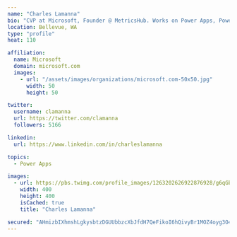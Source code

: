```yaml
---
name: "Charles Lamanna"
bio: "CVP at Microsoft, Founder @ MetricsHub. Works on Power Apps, Power Automate, Power Virtual Agent, Common Data Service and Dynamics 365."
location: Bellevue, WA
type: "profile"
heat: 110

affiliation:
  name: Microsoft
  domain: microsoft.com
  images:
    - url: "/assets/images/organizations/microsoft.com-50x50.jpg"
      width: 50
      height: 50

twitter:
  username: clamanna
  url: https://twitter.com/clamanna
  followers: 5166

linkedin:
  url: https://www.linkedin.com/in/charleslamanna

topics:
  - Power Apps

images:
  - url: https://pbs.twimg.com/profile_images/1263202626922876928/g6qGbHZ-_400x400.jpg
    width: 400
    height: 400
    isCached: true
    title: "Charles Lamanna"

secured: "AHmizbIXhmshLgkysbtzDGUUbbzcXbJfdH7QeFikoI6hQivyBr1MOZ4oyg3O4qPVk6pPp4rY5Aa2Ev+47Z1qFs2jHgLpzbA1tmGQm33NvvZLlIgTtlmhFL693NhwJ+HXUONv77Ub0rqhOlbcA1yOLUE9E5LhfiNpYZHzVkOkaosY6mKVYV4soJCJBsizyTONjqOJzDiQrquM5CXJW8nG9ReJ4VehTxT/8re4E3wKuCb4gtjSoH+fTtdkTjkML/ByKd6Z+Va8wPaSLy6i/UEH2OUJ0HdKpy4ogKS9UL9foRincAkgBu9XJAvitpLhadj3hEA3+F6rwU5EgQkjXkdHaZbAPj/HJeDSaCvejYnihUbsXcWJc0JbWeBX05NTBUsTAEn4GhjymED/bWZ4Eb4C+/bhTOnBLAmpJQBMcjToaj0=;XUl+c4aoy4EV58UwXjTnEg=="
---
```


